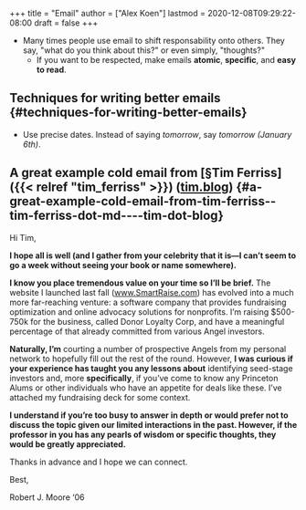 +++
title = "Email"
author = ["Alex Koen"]
lastmod = 2020-12-08T09:29:22-08:00
draft = false
+++

-   Many times people use email to shift responsability onto others. They say, "what do you think about this?" or even simply, "thoughts?"
    -   If you want to be respected, make emails **atomic**, **specific**, and **easy to read**.


## Techniques for writing better emails {#techniques-for-writing-better-emails}

-   Use precise dates. Instead of saying _tomorrow_, say _tomorrow (January 6th)_.


## A great example cold email from [§Tim Ferriss]({{< relref "tim_ferriss" >}}) ([tim.blog](https://tim.blog/2008/05/19/5-tips-for-e-mailing-busy-people/)) {#a-great-example-cold-email-from-tim-ferriss--tim-ferriss-dot-md----tim-dot-blog}

Hi Tim,

**I hope all is well (and I gather from your celebrity that it is—I can’t seem to go a week without seeing your book or name somewhere).**

**I know you place tremendous value on your time so I’ll be brief.** The website I launched last fall (www.SmartRaise.com) has evolved into a much more far-reaching venture: a software company that provides fundraising optimization and online advocacy solutions for nonprofits. I’m raising $500-750k for the business, called Donor Loyalty Corp, and have a meaningful percentage of that already committed from various Angel investors.

**Naturally, I’m** courting a number of prospective Angels from my personal network to hopefully fill out the rest of the round. However, **I was curious if your experience has taught you any lessons about** identifying seed-stage investors and, more **specifically**, if you’ve come to know any Princeton Alums or other individuals who have an appetite for deals like these. I’ve attached my fundraising deck for some context.

**I understand if you’re too busy to answer in depth or would prefer not to discuss the topic given our limited interactions in the past. However, if the professor in you has any pearls of wisdom or specific thoughts, they would be greatly appreciated.**

Thanks in advance and I hope we can connect.

Best,

Robert J. Moore ‘06
